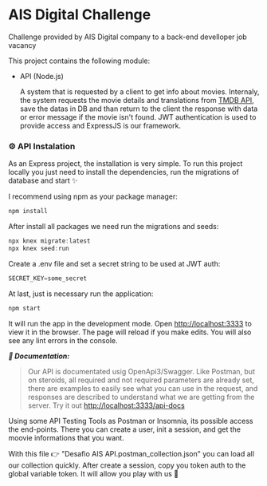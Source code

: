 # AIS Digital Challenge
Challenge provided by AIS Digital company to a back-end develloper job vacancy


This project contains the following module:
 - API (Node.js)

   A system that is requested by a client to get info about movies. Internaly, the system requests the movie details and translations from [TMDB API](https://www.themoviedb.org/), save the datas in DB and than return to the client the response with data or error message if the movie isn't found. JWT authentication is used to provide access and ExpressJS is our framework.

### ⚙ API Instalation

As an Express project, the installation is very simple. To run this project locally you just need to install the dependencies, run the migrations of database and start ✨

I recommend using npm as your package manager:

``` javascript
npm install
```

After install all packages we need run the migrations and seeds:

``` javascript
npx knex migrate:latest
npx knex seed:run
```

Create a .env file and set a secret string to be used at JWT auth:
``` javascript
SECRET_KEY=some_secret
```

At last, just is necessary run the application:

``` javascript
npm start
```


It will run the app in the development mode. Open [http://localhost:3333](http://localhost:33333) to view it in the browser. The page will reload if you make edits. You will also see any lint errors in the console.

***📖  Documentation:***

> Our API is documentated usig OpenApi3/Swagger. Like Postman, but on steroids, all required and not required parameters are already set, there are examples to easily see what you can use in the request, and responses are described to understand what we are getting from the server. Try it out [http://localhost:3333/api-docs](http://localhost:33333/api-docs)


Using some API Testing Tools as Postman or Insomnia, its possible access the end-points. There you can create a user, init a session, and get the moovie informations that you want. 


With this file 👉 "Desafio AIS API.postman_collection.json" you can load all our collection quickly. After create a session, copy you token auth to the global variable token. It will allow you play with us 🎢